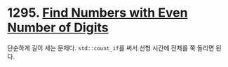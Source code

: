 # 1295. [Find Numbers with Even Number of Digits](./1295.cpp)

단순하게 길이 세는 문제다. ```std::count_if```를 써서 선형 시간에 전체를 쭉 돌리면 된다.
